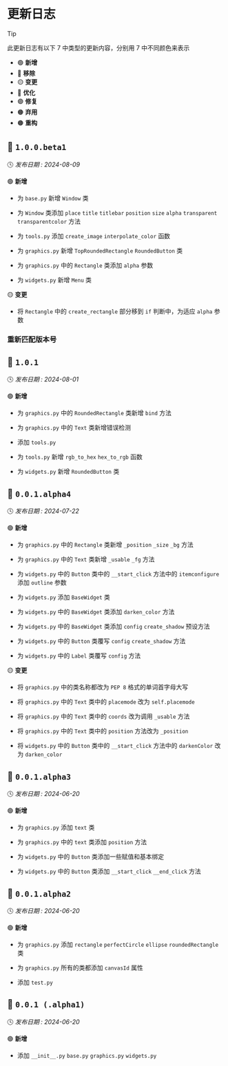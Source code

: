 更新日志
===================

> [!TIP]  
> 此更新日志有以下 7 中类型的更新内容，分别用 7 中不同颜色来表示
>
> * 🟢 **新增**
> * 🔴 **移除**
> * 🟡 **变更**
> * 🔵 **优化**
> * 🟣 **修复**
> * 🟠 **弃用**
> * 🟤 **重构**

🔖 `1.0.0.beta1`
----------------

🕓 *发布日期 : 2024-08-09*

🟢 **新增**

- 为 `base.py` 新增 `Window` 类

- 为 `Window` 类添加 `place` `title` `titlebar` `position` `size` `alpha` `transparent` `transparentcolor` 方法

- 为 `tools.py` 添加 `create_image` `interpolate_color` 函数

- 为 `graphics.py` 新增 `TopRoundedRectangle` `RoundedButton` 类

- 为 `graphics.py` 中的 `Rectangle` 类添加 `alpha` 参数

- 为 `widgets.py` 新增 `Menu` 类

🟡 **变更**

- 将 `Rectangle` 中的 `create_rectangle` 部分移到 `if` 判断中，为适应 `alpha` 参数

### 重新匹配版本号

🔖 `1.0.1`
----------------

🕓 *发布日期 : 2024-08-01*

🟢 **新增**

- 为 `graphics.py` 中的 `RoundedRectangle` 类新增 `bind` 方法

- 为 `graphics.py` 中的 `Text` 类新增错误检测

- 添加 `tools.py`

- 为 `tools.py` 新增 `rgb_to_hex` `hex_to_rgb` 函数

- 为 `widgets.py` 新增 `RoundedButton` 类

🔖 `0.0.1.alpha4`
----------------

🕓 *发布日期 : 2024-07-22*

🟢 **新增**

- 为 `graphics.py` 中的 `Rectangle` 类新增 `_position` `_size` `_bg` 方法

- 为 `graphics.py` 中的 `Text` 类新增 `_usable` `_fg` 方法

- 为 `widgets.py` 中的 `Button` 类中的 `__start_click` 方法中的 `itemconfigure` 添加 `outline` 参数

- 为 `widgets.py` 添加 `BaseWidget` 类

- 为 `widgets.py` 中的 `BaseWidget` 类添加 `darken_color` 方法

- 为 `widgets.py` 中的 `BaseWidget` 类添加 `config` `create_shadow` 预设方法

- 为 `widgets.py` 中的 `Button` 类覆写 `config` `create_shadow` 方法

- 为 `widgets.py` 中的 `Label` 类覆写 `config` 方法

🟡 **变更**

- 将 `graphics.py` 中的类名称都改为 `PEP 8` 格式的单词首字母大写

- 将 `graphics.py` 中的 `Text` 类中的 `placemode` 改为 `self.placemode`

- 将 `graphics.py` 中的 `Text` 类中的 `coords` 改为调用 `_usable` 方法

- 将 `graphics.py` 中的 `Text` 类中的 `position` 方法改为 `_position`

- 将 `widgets.py` 中的 `Button` 类中的 `__start_click` 方法中的 `darkenColor` 改为 `darken_color`

🔖 `0.0.1.alpha3`
----------------

🕓 *发布日期 : 2024-06-20*

🟢 **新增**

- 为 `graphics.py` 添加 `text` 类

- 为 `graphics.py` 中的 `text` 类添加 `position` 方法

- 为 `widgets.py` 中的 `Button` 类添加一些赋值和基本绑定

- 为 `widgets.py` 中的 `Button` 类添加 `__start_click` `__end_click` 方法

🔖 `0.0.1.alpha2`
----------------

🕓 *发布日期 : 2024-06-20*

🟢 **新增**

- 为 `graphics.py` 添加 `rectangle` `perfectCircle` `ellipse` `roundedRectangle` 类

- 为 `graphics.py` 所有的类都添加 `canvasId` 属性

- 添加 `test.py`

🔖 `0.0.1 (.alpha1)`
----------------

🕓 *发布日期 : 2024-06-20*

🟢 **新增**

- 添加 `__init__.py` `base.py` `graphics.py` `widgets.py`
